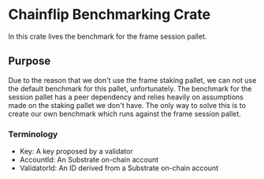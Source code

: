 # Chainflip Benchmarking Crate

In this crate lives the benchmark for the frame session pallet. 

## Purpose

Due to the reason that we don't use the frame staking pallet, we can not use the default benchmark for this pallet, unfortunately. The benchmark for the session pallet has a peer dependency and relies heavily on assumptions made on the staking pallet we don't have. The only way to solve this is to create our own benchmark which runs against the frame session pallet.

### Terminology

- Key: A key proposed by a validator
- AccountId: An Substrate on-chain account
- ValidatorId: An ID derived from a Substrate on-chain account